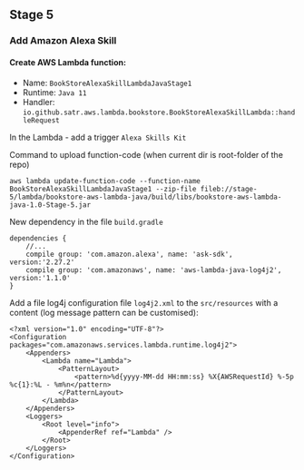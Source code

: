 ## Stage 5
### Add Amazon Alexa Skill

#### Create AWS Lambda function:
 * Name: `BookStoreAlexaSkillLambdaJavaStage1`
 * Runtime: `Java 11`
 * Handler: `io.github.satr.aws.lambda.bookstore.BookStoreAlexaSkillLambda::handleRequest`

In the Lambda - add a trigger `Alexa Skills Kit`

Command to upload function-code (when current dir is root-folder of the repo)
```
aws lambda update-function-code --function-name BookStoreAlexaSkillLambdaJavaStage1 --zip-file fileb://stage-5/lambda/bookstore-aws-lambda-java/build/libs/bookstore-aws-lambda-java-1.0-Stage-5.jar
```

New dependency in the file `build.gradle`
```
dependencies {
    //...
    compile group: 'com.amazon.alexa', name: 'ask-sdk', version:'2.27.2'
    compile group: 'com.amazonaws', name: 'aws-lambda-java-log4j2', version:'1.1.0'
}
```

Add a file log4j configuration file `log4j2.xml` to the `src/resources` with a content (log message pattern can be customised):
```
<?xml version="1.0" encoding="UTF-8"?>
<Configuration packages="com.amazonaws.services.lambda.runtime.log4j2">
    <Appenders>
        <Lambda name="Lambda">
            <PatternLayout>
                <pattern>%d{yyyy-MM-dd HH:mm:ss} %X{AWSRequestId} %-5p %c{1}:%L - %m%n</pattern>
            </PatternLayout>
        </Lambda>
    </Appenders>
    <Loggers>
        <Root level="info">
            <AppenderRef ref="Lambda" />
        </Root>
    </Loggers>
</Configuration>
```
